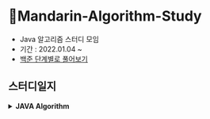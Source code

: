 # 🍊Mandarin-Algorithm-Study

- Java 알고리즘 스터디 모임
- 기간 : 2022.01.04 ~
- [백준 단계별로 풀어보기](https://www.acmicpc.net/step)

## 스터디일지

<details markdown="1">
<summary><strong>JAVA Algorithm</strong></summary>

<br/>

|                               주차                             |            날짜              |    번호 |      내용           |   회고록       |
| :-------------------------------------------------------------------:   | :-----------------------------: |:-----------------------------: |:-----------------------------: |:-----------------------------:
| [1주차](https://github.com/Mandarin-Eaters/Mandarin-Algorithm-Study/tree/main/week1) | 2022.01.10  |   15552번 |빠른 A+B   | [week 1](https://github.com/Mandarin-Eaters/Mandarin-Algorithm-Study/blob/main/week1/week1.md)|
| [2주차](https://github.com/Mandarin-Eaters/Mandarin-Algorithm-Study/tree/main/week2) | 2022.01.17  |    2941번 |크로아티아 알파벳 | [week 2](https://github.com/Mandarin-Eaters/Mandarin-Algorithm-Study/blob/main/week2/week2.md) |
|  |   |    1316번 |  그룹 단어 체커  ||

</details>

